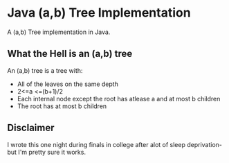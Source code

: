 # Java (a,b) Tree Implementation
A (a,b) Tree implementation in Java.

What the Hell is an (a,b) tree
---
An (a,b) tree is a tree with:
* All of the leaves on the same depth
* 2<=a <=(b+1)/2
* Each internal node except the root has atlease a and at most b children
* The root has at most b children

Disclaimer
---
I wrote this one night during finals in college after alot of sleep deprivation- but I'm pretty sure it works.
